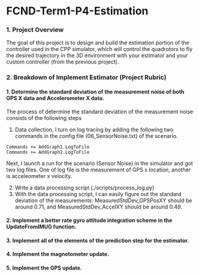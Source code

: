 # FCND-Term1-P4-Estimation

### 1. Project Overview

The goal of this project is to design and build the estimation portion of the controller used in the CPP simulator, which will control the quadrotors to fly the desired trajectory in the 3D environment with your estimator and your custom controller (from the previous project). 


### 2. Breakdown of Implement Estimator (Project Rubric)

#### 1. Determine the standard deviation of the measurement noise of both GPS X data and Accelerometer X data.

The process of determine the standard deviation of the measurement noise consists of the following steps

1. Data collection, I turn on log tracing by adding the following two commands in the config file (06_SensorNoise.txt) of the scenario.
```
Commands += AddGraph1.LogToFile
Commands += AddGraph2.LogToFile
```
Next,  I launch a run for the scenario (Sensor Noise) in the simulator and got two log files. One of log file is the measurement of GPS x location, another is acceleometer x velocity.

2. Write a data processing script (./scripts/process_log.py) 
3. With the data processing script, I can easily figure out the standard deviation of the measurements: MeasuredStdDev_GPSPosXY should be around 0.71, and MeasuredStdDev_AccelXY should be around 0.49.

#### 2. Implement a better rate gyro attitude integration scheme in the UpdateFromIMU() function.

#### 3. Implement all of the elements of the prediction step for the estimator.

#### 4. Implement the magnetometer update.

#### 5. Implement the GPS update.